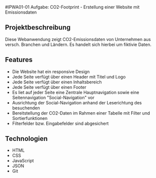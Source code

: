 #IPWA01-01 Aufgabe: CO2-Footprint - Erstellung einer Website mit Emissionsdaten

## Projektbeschreibung
Diese Webanwendung zeigt CO2-Emissionsdaten von Unternehmen aus versch. Branchen und Ländern. Es handelt sich hierbei um fiktivie Daten.

## Features
- Die Website hat ein responsive Design
- Jede Seite verfügt über einen Header mit Titel und Logo
- Jede Seite verfügt über einen Inhaltsbereich
- Jede Seite verfügt über einen Footer
- Es liet auf jeder Seite eine Zentrale Hauptnavigation sowie eine Seitennavigation "Social-Navigation" vor
- Ausrichtung der Social-Navigation anhand der Leserichtung des besuchenden
- Bereitstellung der CO2-Daten im Rahmen einer Tabelle mit Filter und Sortierfunktionen
- Filterfelder bzw. Eingabefelder sind abgesichert

## Technologien
- HTML
- CSS
- JavaScript
- JSON
- Git

